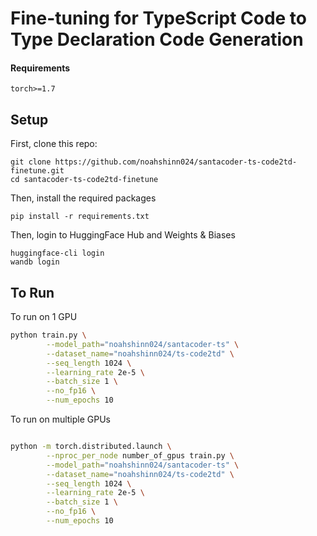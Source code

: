 # Fine-tuning for TypeScript Code to Type Declaration Code Generation

#### Requirements
`torch>=1.7`

## Setup

First, clone this repo:

```
git clone https://github.com/noahshinn024/santacoder-ts-code2td-finetune.git
cd santacoder-ts-code2td-finetune
```

Then, install the required packages

```
pip install -r requirements.txt
```

Then, login to HuggingFace Hub and Weights & Biases

```
huggingface-cli login
wandb login
```

## To Run
To run on 1 GPU

```bash
python train.py \
        --model_path="noahshinn024/santacoder-ts" \
        --dataset_name="noahshinn024/ts-code2td" \
        --seq_length 1024 \
        --learning_rate 2e-5 \
        --batch_size 1 \
        --no_fp16 \
        --num_epochs 10
```

To run on multiple GPUs
```bash

python -m torch.distributed.launch \
        --nproc_per_node number_of_gpus train.py \
        --model_path="noahshinn024/santacoder-ts" \
        --dataset_name="noahshinn024/ts-code2td" \
        --seq_length 1024 \
        --learning_rate 2e-5 \
        --batch_size 1 \
        --no_fp16 \
        --num_epochs 10
```
